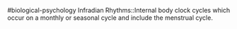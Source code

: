 #biological-psychology 
Infradian Rhythms::Internal body clock cycles which occur on a monthly or seasonal cycle and include the menstrual cycle.
<!--SR:!2023-12-21,3,250-->